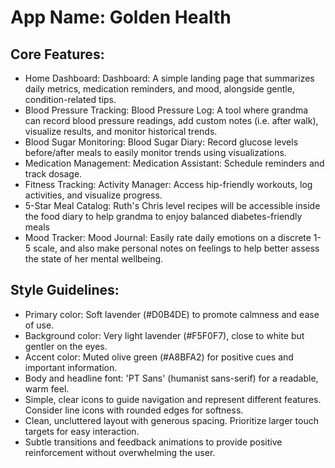 # **App Name**: Golden Health

## Core Features:

- Home Dashboard: Dashboard: A simple landing page that summarizes daily metrics, medication reminders, and mood, alongside gentle, condition-related tips.
- Blood Pressure Tracking: Blood Pressure Log: A tool where grandma can record blood pressure readings, add custom notes (i.e. after walk), visualize results, and monitor historical trends.
- Blood Sugar Monitoring: Blood Sugar Diary: Record glucose levels before/after meals to easily monitor trends using visualizations.
- Medication Management: Medication Assistant: Schedule reminders and track dosage.
- Fitness Tracking: Activity Manager: Access hip-friendly workouts, log activities, and visualize progress.
- 5-Star Meal Catalog: Ruth's Chris level recipes will be accessible inside the food diary to help grandma to enjoy balanced diabetes-friendly meals
- Mood Tracker: Mood Journal: Easily rate daily emotions on a discrete 1-5 scale, and also make personal notes on feelings to help better assess the state of her mental wellbeing.

## Style Guidelines:

- Primary color: Soft lavender (#D0B4DE) to promote calmness and ease of use.
- Background color: Very light lavender (#F5F0F7), close to white but gentler on the eyes.
- Accent color: Muted olive green (#A8BFA2) for positive cues and important information.
- Body and headline font: 'PT Sans' (humanist sans-serif) for a readable, warm feel.
- Simple, clear icons to guide navigation and represent different features. Consider line icons with rounded edges for softness.
- Clean, uncluttered layout with generous spacing. Prioritize larger touch targets for easy interaction.
- Subtle transitions and feedback animations to provide positive reinforcement without overwhelming the user.